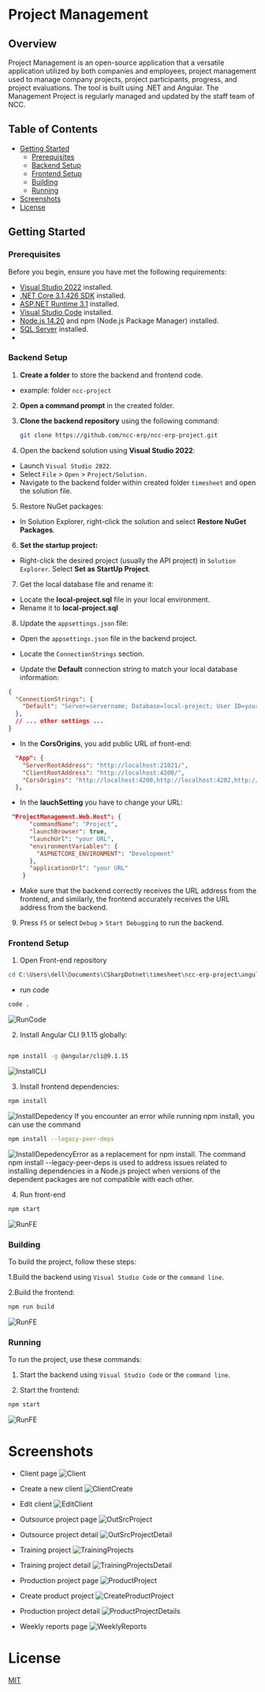 # Project Management

## Overview
Project Management is an open-source application that a versatile application utilized by both companies and employees, project management used to manage company projects, project participants, progress, and project evaluations. The tool is built using .NET and Angular. The Management Project is regularly managed and updated by the staff team of NCC.
 
## Table of Contents

- [Getting Started](#getting-started)
  - [Prerequisites](#prerequisites)
  - [Backend Setup](#backend-setup)
  - [Frontend Setup](#frontend-setup)
  - [Building](#building)
  - [Running](#running)
- [Screenshots](#screenshots)
- [License](#license)

## Getting Started

### Prerequisites

Before you begin, ensure you have met the following requirements:

- [Visual Studio 2022](https://visualstudio.microsoft.com/) installed.
- [.NET Core 3.1.426 SDK](https://dotnet.microsoft.com/en-us/download/dotnet/3.1) installed.
- [ASP.NET Runtime 3.1](https://dotnet.microsoft.com/en-us/download/dotnet/3.1) installed.
- [Visual Studio Code](https://code.visualstudio.com/) installed.
- [Node.js 14.20](https://nodejs.org/en/blog/release/v14.20.0) and npm (Node.js Package Manager) installed.
- [SQL Server](https://www.microsoft.com/en-in/sql-server/sql-server-downloads) installed.
- <List any other prerequisites>

### Backend Setup

1. **Create a folder** to store the backend and frontend code.
- example:  folder `ncc-project`

2. **Open a command prompt** in the created folder.

3. **Clone the backend repository** using the following command:

   ```bash
   git clone https://github.com/ncc-erp/ncc-erp-project.git
   
4. Open the backend solution using **Visual Studio 2022**:

- Launch `Visual Studio 2022`.
- Select `File` > `Open` > `Project/Solution.`
- Navigate to the backend folder within created folder `timesheet` and open the solution file.
5. Restore NuGet packages:

- In Solution Explorer, right-click the solution and select **Restore NuGet Packages**.
6. **Set the startup project:**

- Right-click the desired project (usually the API project) in `Solution Explorer`.
Select **Set as StartUp Project**.

7. Get the local database file and rename it:

- Locate the **local-project.sql** file in your local environment.
- Rename it to **local-project.sql**
8. Update the `appsettings.json` file:

- Open the `appsettings.json` file in the backend project.

- Locate the `ConnectionStrings` section.

- Update the **Default** connection string to match your local database information:



```json
{
  "ConnectionStrings": {
    "Default": "Server=servername; Database=local-project; User ID=yourUserId;Password=yourPassword;"
  },
  // ... other settings ...
}
```

- In the **CorsOrigins**, you add public URL of front-end:
```json
  "App": {
    "ServerRootAddress": "http://localhost:21021/",
    "ClientRootAddress": "http://localhost:4200/",
    "CorsOrigins": "http://localhost:4200,http://localhost:4202,http://localhost:8081,http://localhost:3000, more link public in FE..."
  },
```
- In the **lauchSetting** you have to change your URL:
  
```json
 "ProjectManagement.Web.Host": {
      "commandName": "Project",
      "launchBrowser": true,
      "launchUrl": "your URL", 
      "environmentVariables": {
        "ASPNETCORE_ENVIRONMENT": "Development"
      },
      "applicationUrl": "your URL"
    }
```

- Make sure that the backend correctly receives the URL address from the frontend, and similarly, the frontend accurately receives the URL address from the backend.

9. Press `F5` or select `Debug` > `Start Debugging` to run the backend.

### Frontend Setup
1. Open Front-end repository
```bash
cd C:\Users\dell\Documents\CSharpDotnet\timesheet\ncc-erp-project\angular
```
- run code
```bash
code .
```
![RunCode](./_screenshots/RunCode.png)

2. Install Angular CLI 9.1.15 globally:

```bash

npm install -g @angular/cli@9.1.15

```

![InstallCLI](./_screenshots/InstallCLI.png)

3. Install frontend dependencies:
```bash
npm install
```
![InstallDepedency](./_screenshots/InstallDepedency.png)
If you encounter an error while running npm install, you can use the command 
```bash 
npm install --legacy-peer-deps 
```
![InstallDepedencyError](./_screenshots/InstallDepedencyError.png)
as a replacement for npm install.
The command npm install --legacy-peer-deps is used to address issues related to installing dependencies in a Node.js project when versions of the dependent packages are not compatible with each other. 

4. Run front-end
```bash
npm start
```
![RunFE](./_screenshots/RunFE.png)

### Building
To build the project, follow these steps:

1.Build the backend using `Visual Studio Code` or the `command line`.

2.Build the frontend:

```bash
npm run build
```
![RunFE](./_screenshots/RunBuild.png)
### Running
To run the project, use these commands:

1. Start the backend using `Visual Studio Code` or the `command line`.

2. Start the frontend:

```bash
npm start
```
![RunFE](./_screenshots/RunFE.png)

# Screenshots

- Client page
![Client](./_screenshots/Client.png)

- Create a new client
![ClientCreate](./_screenshots/ClientCreate.png)

- Edit client
![EditClient](./_screenshots/EditClient.png)

- Outsource project page
![OutSrcProject](./_screenshots/OutsourcingProject.png)

- Outsource project detail
![OutSrcProjectDetail](./_screenshots/OutsourcingProjectDetail.png)

- Training project
![TrainingProjects](./_screenshots/TrainingProjects.png)

- Training project detail
![TrainingProjectsDetail](./_screenshots/TrainingProjectsDetail.png)

- Production project page
![ProductProject](./_screenshots/ProductProject.png)

- Create product project
![CreateProductProject](./_screenshots/CreateProductProjects.png)

- Production project detail
![ProductProjectDetails](./_screenshots/ProductProjectDetails.png)

- Weekly reports page
![WeeklyReports](./_screenshots/WeeklyReports.png)


# License
[MIT](https://github.com/ncc-erp/ncc-erp-project/blob/dev/LICENSE)
